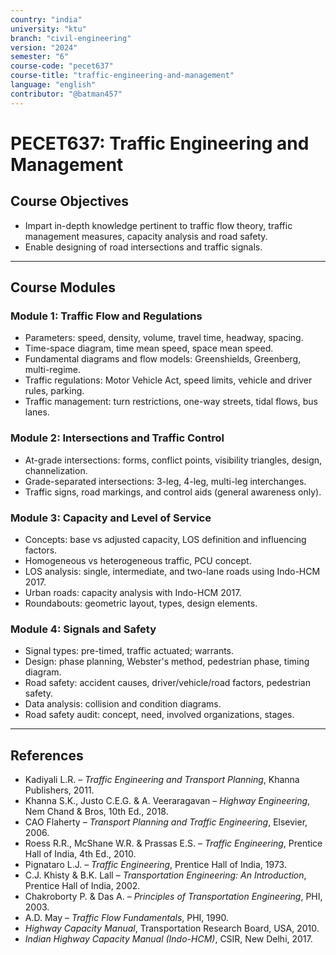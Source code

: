 ```yaml
---
country: "india"
university: "ktu"
branch: "civil-engineering"
version: "2024"
semester: "6"
course-code: "pecet637"
course-title: "traffic-engineering-and-management"
language: "english"
contributor: "@batman457"
---
```


# PECET637: Traffic Engineering and Management

## Course Objectives
- Impart in-depth knowledge pertinent to traffic flow theory, traffic management measures, capacity analysis and road safety.
- Enable designing of road intersections and traffic signals.

---

## Course Modules

### Module 1: Traffic Flow and Regulations
- Parameters: speed, density, volume, travel time, headway, spacing.
- Time-space diagram, time mean speed, space mean speed.
- Fundamental diagrams and flow models: Greenshields, Greenberg, multi-regime.
- Traffic regulations: Motor Vehicle Act, speed limits, vehicle and driver rules, parking.
- Traffic management: turn restrictions, one-way streets, tidal flows, bus lanes.

### Module 2: Intersections and Traffic Control
- At-grade intersections: forms, conflict points, visibility triangles, design, channelization.
- Grade-separated intersections: 3-leg, 4-leg, multi-leg interchanges.
- Traffic signs, road markings, and control aids (general awareness only).

### Module 3: Capacity and Level of Service
- Concepts: base vs adjusted capacity, LOS definition and influencing factors.
- Homogeneous vs heterogeneous traffic, PCU concept.
- LOS analysis: single, intermediate, and two-lane roads using Indo-HCM 2017.
- Urban roads: capacity analysis with Indo-HCM 2017.
- Roundabouts: geometric layout, types, design elements.

### Module 4: Signals and Safety
- Signal types: pre-timed, traffic actuated; warrants.
- Design: phase planning, Webster's method, pedestrian phase, timing diagram.
- Road safety: accident causes, driver/vehicle/road factors, pedestrian safety.
- Data analysis: collision and condition diagrams.
- Road safety audit: concept, need, involved organizations, stages.

---

## References

- Kadiyali L.R. – *Traffic Engineering and Transport Planning*, Khanna Publishers, 2011.
- Khanna S.K., Justo C.E.G. & A. Veeraragavan – *Highway Engineering*, Nem Chand & Bros, 10th Ed., 2018.
- CAO Flaherty – *Transport Planning and Traffic Engineering*, Elsevier, 2006.
- Roess R.R., McShane W.R. & Prassas E.S. – *Traffic Engineering*, Prentice Hall of India, 4th Ed., 2010.
- Pignataro L.J. – *Traffic Engineering*, Prentice Hall of India, 1973.
- C.J. Khisty & B.K. Lall – *Transportation Engineering: An Introduction*, Prentice Hall of India, 2002.
- Chakroborty P. & Das A. – *Principles of Transportation Engineering*, PHI, 2003.
- A.D. May – *Traffic Flow Fundamentals*, PHI, 1990.
- *Highway Capacity Manual*, Transportation Research Board, USA, 2010.
- *Indian Highway Capacity Manual (Indo-HCM)*, CSIR, New Delhi, 2017.
